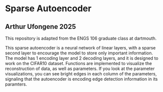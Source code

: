 # Sparse Autoencoder

## Arthur Ufongene 2025

This repository is adapted from the ENGS 106 graduate class at dartmouth.

This sparse autoencoder is a neural network of linear layers, with a sparse second layer to encourage the model to store only important information. The model has 1 encoding layer and 2 decoding layers, and it is designed to work on the CIFAR10 dataset. Functions are implemented to visualize the reconstruction of data, as well as parameters. If you look at the parameter visualizations, you can see bright edges in each column of the parameters, signaling that the autoencoder is encoding edge detection information in its paramters.
